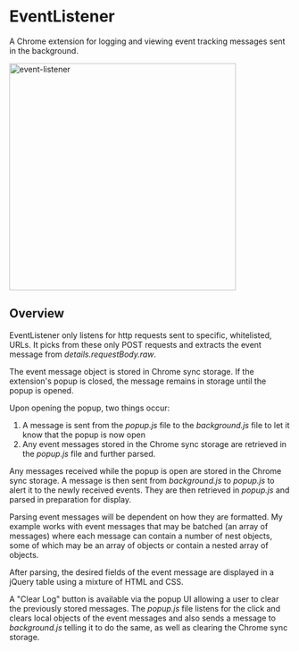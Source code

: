 # EventListener

A Chrome extension for logging and viewing event tracking messages sent in the background.

<img width="406" alt="event-listener" src="https://user-images.githubusercontent.com/11826434/65375244-7b648800-dc93-11e9-9b1f-03f284121fb4.png">

## Overview

EventListener only listens for http requests sent to specific, whitelisted, URLs. It picks from these only POST requests and extracts the event message from *details.requestBody.raw*.

The event message object is stored in Chrome sync storage. If the extension's popup is closed, the message remains in storage until the popup is opened.

Upon opening the popup, two things occur:
1. A message is sent from the *popup.js* file to the *background.js* file to let it know that the popup is now open
2. Any event messages stored in the Chrome sync storage are retrieved in the *popup.js* file and further parsed.

Any messages received while the popup is open are stored in the Chrome sync storage. A message is then sent from *background.js* to *popup.js* to alert it to the newly received events. They are then retrieved in *popup.js* and parsed in preparation for display.

Parsing event messages will be dependent on how they are formatted. My example works with event messages that may be batched (an array of messages) where each message can contain a number of nest objects, some of which may be an array of objects or contain a nested array of objects.

After parsing, the desired fields of the event message are displayed in a jQuery table using a mixture of HTML and CSS.

A "Clear Log" button is available via the popup UI allowing a user to clear the previously stored messages. The *popup.js* file listens for the click and clears local objects of the event messages and also sends a message to *background.js* telling it to do the same, as well as clearing the Chrome sync storage.

